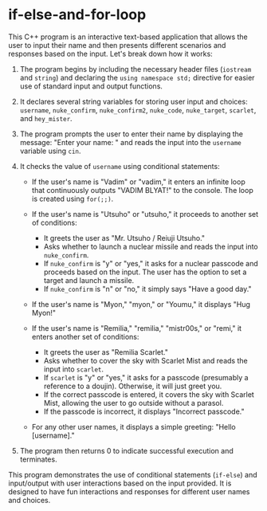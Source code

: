 # if-else-and-for-loop

This C++ program is an interactive text-based application that allows the user to input their name and then presents different scenarios and responses based on the input. Let's break down how it works:

1. The program begins by including the necessary header files (`iostream` and `string`) and declaring the `using namespace std;` directive for easier use of standard input and output functions.

2. It declares several string variables for storing user input and choices: `username`, `nuke_confirm`, `nuke_confirm2`, `nuke_code`, `nuke_target`, `scarlet`, and `hey_mister`.

3. The program prompts the user to enter their name by displaying the message: "Enter your name: " and reads the input into the `username` variable using `cin`.

4. It checks the value of `username` using conditional statements:

   - If the user's name is "Vadim" or "vadim," it enters an infinite loop that continuously outputs "VADIM BLYAT!" to the console. The loop is created using `for(;;)`.

   - If the user's name is "Utsuho" or "utsuho," it proceeds to another set of conditions:
     - It greets the user as "Mr. Utsuho / Reiuji Utsuho."
     - Asks whether to launch a nuclear missile and reads the input into `nuke_confirm`.
     - If `nuke_confirm` is "y" or "yes," it asks for a nuclear passcode and proceeds based on the input. The user has the option to set a target and launch a missile.
     - If `nuke_confirm` is "n" or "no," it simply says "Have a good day."

   - If the user's name is "Myon," "myon," or "Youmu," it displays "Hug Myon!"

   - If the user's name is "Remilia," "remilia," "mistr00s," or "remi," it enters another set of conditions:
     - It greets the user as "Remilia Scarlet."
     - Asks whether to cover the sky with Scarlet Mist and reads the input into `scarlet`.
     - If `scarlet` is "y" or "yes," it asks for a passcode (presumably a reference to a doujin). Otherwise, it will just greet you.
     - If the correct passcode is entered, it covers the sky with Scarlet Mist, allowing the user to go outside without a parasol.
     - If the passcode is incorrect, it displays "Incorrect passcode."

   - For any other user names, it displays a simple greeting: "Hello [username]."

5. The program then returns 0 to indicate successful execution and terminates.

This program demonstrates the use of conditional statements (`if-else`) and input/output with user interactions based on the input provided. It is designed to have fun interactions and responses for different user names and choices.
